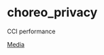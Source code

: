 # choreo_privacy
CCI performance


 [Media](https://github.com/sicchio/choreo_privacy/blob/main/media.json)
